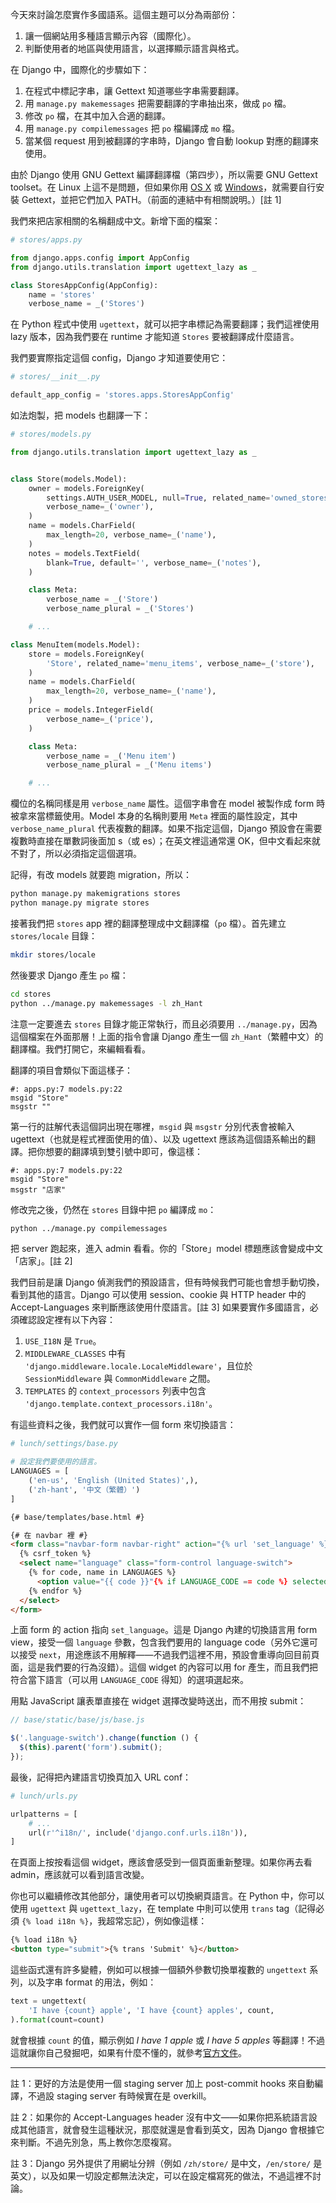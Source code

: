 今天來討論怎麼實作多國語系。這個主題可以分為兩部份：

1. 讓一個網站用多種語言顯示內容（國際化）。
2. 判斷使用者的地區與使用語言，以選擇顯示語言與格式。

在 Django 中，國際化的步驟如下：

1. 在程式中標記字串，讓 Gettext 知道哪些字串需要翻譯。
2. 用 `manage.py makemessages` 把需要翻譯的字串抽出來，做成 `po` 檔。
3. 修改 `po` 檔，在其中加入合適的翻譯。
4. 用 `manage.py compilemessages` 把 `po` 檔編譯成 `mo` 檔。
5. 當某個 request 用到被翻譯的字串時，Django 會自動 lookup 對應的翻譯來使用。

由於 Django 使用 GNU Gettext 編譯翻譯檔（第四步），所以需要 GNU Gettext toolset。在 Linux 上這不是問題，但如果你用 [OS X](https://github.com/Homebrew/homebrew/issues/8461) 或 [Windows](https://docs.djangoproject.com/en/dev/topics/i18n/translation/#gettext-on-windows)，就需要自行安裝 Gettext，並把它們加入 PATH。（前面的連結中有相關說明。）[註 1]

我們來把店家相關的名稱翻成中文。新增下面的檔案：

```python
# stores/apps.py

from django.apps.config import AppConfig
from django.utils.translation import ugettext_lazy as _

class StoresAppConfig(AppConfig):
    name = 'stores'
    verbose_name = _('Stores')
```

在 Python 程式中使用 `ugettext`，就可以把字串標記為需要翻譯；我們這裡使用 lazy 版本，因為我們要在 runtime 才能知道 `Stores` 要被翻譯成什麼語言。

我們要實際指定這個 config，Django 才知道要使用它：

```python
# stores/__init__.py

default_app_config = 'stores.apps.StoresAppConfig'
```

如法炮製，把 models 也翻譯一下：

```python
# stores/models.py

from django.utils.translation import ugettext_lazy as _


class Store(models.Model):
    owner = models.ForeignKey(
        settings.AUTH_USER_MODEL, null=True, related_name='owned_stores',
        verbose_name=_('owner'),
    )
    name = models.CharField(
        max_length=20, verbose_name=_('name'),
    )
    notes = models.TextField(
        blank=True, default='', verbose_name=_('notes'),
    )

    class Meta:
        verbose_name = _('Store')
        verbose_name_plural = _('Stores')

    # ...

class MenuItem(models.Model):
    store = models.ForeignKey(
        'Store', related_name='menu_items', verbose_name=_('store'),
    )
    name = models.CharField(
        max_length=20, verbose_name=_('name'),
    )
    price = models.IntegerField(
        verbose_name=_('price'),
    )

    class Meta:
        verbose_name = _('Menu item')
        verbose_name_plural = _('Menu items')

    # ...
```

欄位的名稱同樣是用 `verbose_name` 屬性。這個字串會在 model 被製作成 form 時被拿來當標籤使用。Model 本身的名稱則要用 `Meta` 裡面的屬性設定，其中 `verbose_name_plural` 代表複數的翻譯。如果不指定這個，Django 預設會在需要複數時直接在單數詞後面加 s（或 es）；在英文裡這通常還 OK，但中文看起來就不對了，所以必須指定這個選項。

記得，有改 models 就要跑 migration，所以：

```bash
python manage.py makemigrations stores
python manage.py migrate stores
```

接著我們把 `stores` app 裡的翻譯整理成中文翻譯檔（`po` 檔）。首先建立 `stores/locale` 目錄：

```bash
mkdir stores/locale
```

然後要求 Django 產生 `po` 檔：

```bash
cd stores
python ../manage.py makemessages -l zh_Hant
```

注意一定要進去 `stores` 目錄才能正常執行，而且必須要用 `../manage.py`，因為這個檔案在外面那層！上面的指令會讓 Django 產生一個 `zh_Hant`（繁體中文）的翻譯檔。我們打開它，來編輯看看。

翻譯的項目會類似下面這樣子：

```
#: apps.py:7 models.py:22
msgid "Store"
msgstr ""
```

第一行的註解代表這個詞出現在哪裡，`msgid` 與 `msgstr` 分別代表會被輸入 ugettext（也就是程式裡面使用的值）、以及 ugettext 應該為這個語系輸出的翻譯。把你想要的翻譯填到雙引號中即可，像這樣：

```
#: apps.py:7 models.py:22
msgid "Store"
msgstr "店家"
```

修改完之後，仍然在 `stores` 目錄中把 `po` 編譯成 `mo`：

```bash
python ../manage.py compilemessages
```

把 server 跑起來，進入 admin 看看。你的「Store」model 標題應該會變成中文「店家」。[註 2]

我們目前是讓 Django 偵測我們的預設語言，但有時候我們可能也會想手動切換，看到其他的語言。Django 可以使用 session、cookie 與 HTTP header 中的 Accept-Languages 來判斷應該使用什麼語言。[註 3] 如果要實作多國語言，必須確認設定裡有以下內容：

1. `USE_I18N` 是 `True`。
2. `MIDDLEWARE_CLASSES` 中有 `'django.middleware.locale.LocaleMiddleware'`，且位於 `SessionMiddleware` 與 `CommonMiddleware` 之間。
3. `TEMPLATES` 的 `context_processors` 列表中包含 `'django.template.context_processors.i18n'`。

有這些資料之後，我們就可以實作一個 form 來切換語言：

```python
# lunch/settings/base.py

# 設定我們要使用的語言。
LANGUAGES = [
    ('en-us', 'English (United States)',),
    ('zh-hant', '中文（繁體）')
]
```

```html
{# base/templates/base.html #}

{# 在 navbar 裡 #}
<form class="navbar-form navbar-right" action="{% url 'set_language' %}" method="post">
  {% csrf_token %}
  <select name="language" class="form-control language-switch">
    {% for code, name in LANGUAGES %}
      <option value="{{ code }}"{% if LANGUAGE_CODE == code %} selected{% endif %}>{{ name }}</option>
    {% endfor %}
  </select>
</form>
```

上面 form 的 action 指向 `set_language`。這是 Django 內建的切換語言用 form view，接受一個 `language` 參數，包含我們要用的 language code（另外它還可以接受 `next`，用途應該不用解釋——不過我們這裡不用，預設會重導向回目前頁面，這是我們要的行為沒錯）。這個 widget 的內容可以用 for 產生，而且我們把符合當下語言（可以用 `LANGUAGE_CODE` 得知）的選項選起來。

用點 JavaScript 讓表單直接在 widget 選擇改變時送出，而不用按 submit：

```javascript
// base/static/base/js/base.js

$('.language-switch').change(function () {
  $(this).parent('form').submit();
});
```

最後，記得把內建語言切換頁加入 URL conf：

```python
# lunch/urls.py

urlpatterns = [
    # ...
    url(r'^i18n/', include('django.conf.urls.i18n')),
]
```

在頁面上按按看這個 widget，應該會感受到一個頁面重新整理。如果你再去看 admin，應該就可以看到語言改變。

你也可以繼續修改其他部分，讓使用者可以切換網頁語言。在 Python 中，你可以使用 `ugettext` 與 `ugettext_lazy`，在 template 中則可以使用 `trans` tag（記得必須 `{% load i18n %}`，我超常忘記），例如像這樣：

```html
{% load i18n %}
<button type="submit">{% trans 'Submit' %}</button>
```

這些函式還有許多變體，例如可以根據一個額外參數切換單複數的 `ungettext` 系列，以及字串 format 的用法，例如：

```python
text = ungettext(
    'I have {count} apple', 'I have {count} apples', count,
).format(count=count)
```

就會根據 `count` 的值，顯示例如 *I have 1 apple* 或 *I have 5 apples* 等翻譯！不過這就讓你自己發掘吧，如果有什麼不懂的，就參考[官方文件](https://docs.djangoproject.com/en/1.7/topics/i18n/translation/)。

---

註 1：更好的方法是使用一個 staging server 加上 post-commit hooks 來自動編譯，不過設 staging server 有時候實在是 overkill。

註 2：如果你的 Accept-Languages header 沒有中文——如果你把系統語言設成其他語言，就會發生這種狀況，那麼就還是會看到英文，因為 Django 會根據它來判斷。不過先別急，馬上教你怎麼複寫。

註 3：Django 另外提供了用網址分辨（例如 `/zh/store/` 是中文，`/en/store/` 是英文），以及如果一切設定都無法決定，可以在設定檔寫死的做法，不過這裡不討論。
